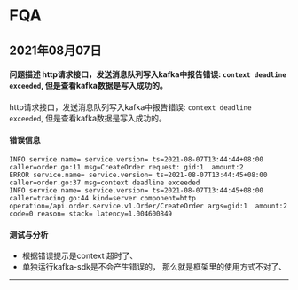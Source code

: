 # FQA

## 2021年08月07日

#### 问题描述 http请求接口，发送消息队列写入kafka中报告错误: `context deadline exceeded`, 但是查看kafka数据是写入成功的。

http请求接口，发送消息队列写入kafka中报告错误: `context deadline exceeded`, 但是查看kafka数据是写入成功的。

#### 错误信息

```shell
INFO service.name= service.version= ts=2021-08-07T13:44:44+08:00 caller=order.go:11 msg=CreateOrder request: gid:1  amount:2
ERROR service.name= service.version= ts=2021-08-07T13:44:45+08:00 caller=order.go:37 msg=context deadline exceeded
INFO service.name= service.version= ts=2021-08-07T13:44:45+08:00 caller=tracing.go:44 kind=server component=http operation=/api.order.service.v1.Order/CreateOrder args=gid:1  amount:2 code=0 reason= stack= latency=1.004600849
```

#### 测试与分析

- 根据错误提示是context 超时了、
- 单独运行kafka-sdk是不会产生错误的， 那么就是框架里的使用方式不对了、

----------
